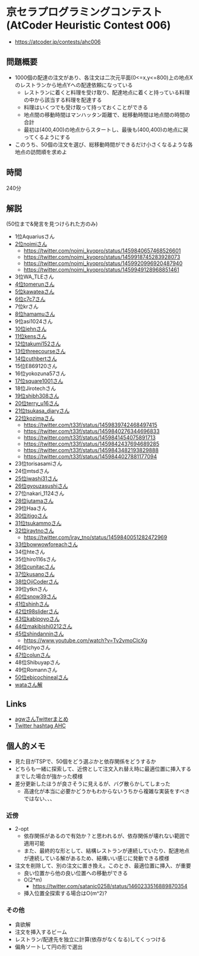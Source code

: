 # 京セラプログラミングコンテスト(AtCoder Heuristic Contest 006)
- https://atcoder.jp/contests/ahc006

## 問題概要
- 1000個の配達の注文があり、各注文は二次元平面(0<=x,y<=800)上の地点Xのレストランから地点Yへの配達依頼になっている
    - レストランに着くと料理を受け取り、配達地点に着くと持っている料理の中から該当する料理を配達する
    - 料理はいくつでも受け取って持っておくことができる
    - 地点間の移動時間はマンハッタン距離で、総移動時間は地点間の時間の合計
    - 最初は(400,400)の地点からスタートし、最後も(400,400)の地点に戻ってくるようにする
- このうち、50個の注文を選び、総移動時間ができるだけ小さくなるような各地点の訪問順を求めよ

## 時間
240分

## 解説
(50位まで&発言を見つけられた方のみ)

- 1位Aquariusさん
- [2位noimiさん](https://twitter.com/noimi_kyopro/status/1459839209464762373)
    - https://twitter.com/noimi_kyopro/status/1459840657468526601
    - https://twitter.com/noimi_kyopro/status/1459918745283928073
    - https://twitter.com/noimi_kyopro/status/1459920996920487940
    - https://twitter.com/noimi_kyopro/status/1459949128968851461
- 3位WA_TLEさん
- [4位tomerunさん](https://twitter.com/tomerun/status/1459840216932712449)
- [5位kawateaさん](https://twitter.com/kawatea03/status/1459840905482240000)
- [6位c7c7さん](https://twitter.com/C7C7LL/status/1459839493377171457)
- 7位krさん
- [8位hamamuさん](https://twitter.com/hamamu_kyopro/status/1459842859079589889)
- 9位asi1024さん
- [10位iehnさん](https://twitter.com/arimasenu/status/1459839073485410312)
- [11位kensさん](https://twitter.com/kens_kyopro/status/1459841740333285376)
- [12位takumi152さん](https://twitter.com/takumi152/status/1459840518389911552)
- [13位threecourseさん](https://twitter.com/threecourse/status/1459839438989656069)
- [14位cuthbertさん](https://twitter.com/ethylene_66/status/1459842462001016832)
- 15位E869120さん
- 16位yokozuna57さん
- [17位square1001さん](https://twitter.com/square10011/status/1459841650155393026)
- 18位Jirotechさん
- [19位shibh308さん](https://twitter.com/shibh308/status/1459839246836330497)
- [20位terry_u16さん](https://twitter.com/terry_u16/status/1459839669798338560)
- [21位tsukasa_diaryさん](https://twitter.com/tsukasa__diary/status/1459839733715304448)
- [22位kozimaさん](https://twitter.com/t33f/status/1459839346966597637)
    - https://twitter.com/t33f/status/1459839742468497415
    - https://twitter.com/t33f/status/1459840276344696833
    - https://twitter.com/t33f/status/1459841454075891713
    - https://twitter.com/t33f/status/1459842437694689285
    - https://twitter.com/t33f/status/1459843482193829888
    - https://twitter.com/t33f/status/1459844027881177094
- 23位torisasamiさん
- 24位mtsdさん
- [25位iwashi31さん](https://twitter.com/iwashi31/status/1459838941360656385)
- [26位gyouzasushiさん](https://twitter.com/gyoooouzasushi/status/1459841422778339328)
- 27位nakari_1124さん
- [28位jutamaさん](https://twitter.com/jutama11952680/status/1459845123588517888)
- 29位Haaさん
- [30位itigoさん](https://twitter.com/itigo_purokonn/status/1459839928536240130)
- [31位tsukammoさん](https://twitter.com/tsukammo/status/1459839888547663874)
- [32位iraytnoさん](https://twitter.com/iray_tno/status/1459883622249353216)
    - https://twitter.com/iray_tno/status/1459840051282472969
- [33位bowwowforeachさん](https://twitter.com/bowwowforeach/status/1459841231207370755)
- 34位hteさん
- 35位hiro116sさん
- [36位cunitacさん](https://twitter.com/CUteNeuron/status/1459842817103384581)
- [37位kusanoさん](https://twitter.com/kusano_k/status/1459840275178610688)
- [38位OjiCoderさん](https://twitter.com/AtOjiCoder/status/1459844820600598533)
- 39位ytknさん
- [40位snow39さん](https://twitter.com/snow39_y/status/1459842731778330627)
- [41位shinhさん](https://twitter.com/shinh/status/1459858681122615296)
- [42位t98sliderさん](https://twitter.com/298slider/status/1459841416536854534)
- [43位kabipoyoさん](https://twitter.com/kabipoyo/status/1459841155978473477)
- [44位makibishi0212さん](https://twitter.com/0xff00ff00/status/1459841524196261888)
- [45位shindanninさん](https://twitter.com/nico_shindannin/status/1459841082884190213)
    - https://www.youtube.com/watch?v=Tv2vmoCIcXg
- 46位ichyoさん
- [47位colunさん](https://twitter.com/colun/status/1459846244847677452)
- 48位Shibuyapさん
- 49位Romannさん
- [50位ebicochinealさん](https://twitter.com/ebicochineal/status/1459837554685976583)
- [wataさん解](https://twitter.com/wata_orz/status/1459840344062050304)

## Links
- [agwさんTwitterまとめ](https://togetter.com/li/1802420)
- [Twitter hashtag AHC](https://twitter.com/hashtag/AHC)

## 個人的メモ
- 見た目がTSPで、50個をどう選ぶかと依存関係をどうするか
- どちらも一緒に探索して、近傍として注文入れ替え時に最適位置に挿入するまでした場合が強かった模様
- 差分更新したほうが良さそうに見えるが、バグ散らかしてしまった
    - 高速化が本当に必要かどうかもわからないうちから複雑な実装をすべきではない、、、

### 近傍
- 2-opt
    - 依存関係があるので有効か？と思われるが、依存関係が壊れない範囲で適用可能
    - また、最終的な形として、結構レストランが連続していたり、配達地点が連続している解があるため、結構いい感じに発動できる模様
- 注文を削除して、別の注文に置き換え。このとき、最適位置に挿入、が重要
    - 良い位置から他の良い位置への移動ができる
    - O(2*m)
        - https://twitter.com/satanic0258/status/1460233516889870354
    - 挿入位置全探索する場合はO(m^2)?

### その他
- 貪欲解
- 注文を挿入するビーム
- レストラン/配達先を独立に計算(依存がなくなる)してくっつける
- 偏角ソートして円の形で選出

